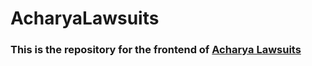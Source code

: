 # AcharyaLawsuits

### This is the repository for the frontend of [Acharya Lawsuits](https://main--creative-biscotti-350bf2.netlify.app)
